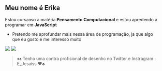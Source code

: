 ## Meu nome é Erika

Estou cursanso a matéria **Pensamento Computacional** e estou apredendo a programar em **JavaScript**

- Pretendo me aprofundar mais nessa área de programação, ja que algo que eu gosto e me interesso muito

![](https://img.shields.io/badge/JavaScript-323330?style=for-the-badge&logo=javascript&logoColor=F7DF1E)
![](https://img.shields.io/badge/Scratch-4D97FF?style=for-the-badge&logo=Scratch&logoColor=white)

> ♦️♠️ Tenho uma contra profisional de desenho no Twitter e Instragram : E_Jesaiss ♥️♣️



